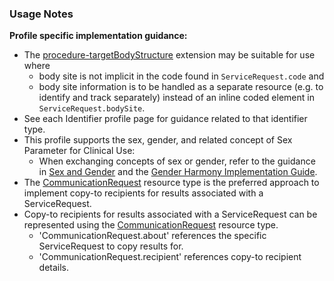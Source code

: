 ### Usage Notes

**Profile specific implementation guidance:**
- The [procedure-targetBodyStructure](http://hl7.org/fhir/R4/extension-procedure-targetbodystructure.html) extension may be suitable for use where
   - body site is not implicit in the code found in `ServiceRequest.code` and  
   - body site information is to be handled as a separate resource (e.g. to identify and track separately) instead of an inline coded element in `ServiceRequest.bodySite`. 
- See each Identifier profile page for guidance related to that identifier type.
- This profile supports the sex, gender, and related concept of Sex Parameter for Clinical Use:
   - When exchanging concepts of sex or gender, refer to the guidance in [Sex and Gender](sexgender.html) and the [Gender Harmony Implementation Guide](http://hl7.org/xprod/ig/uv/gender-harmony/).
- The [CommunicationRequest](https://www.hl7.org/fhir/r4/communicationrequest.html) resource type is the preferred approach to implement copy-to recipients for results associated with a ServiceRequest.
- Copy-to recipients for results associated with a ServiceRequest can be represented using the [CommunicationRequest](https://www.hl7.org/fhir/r4/communicationrequest.html) resource type. 
   - 'CommunicationRequest.about' references the specific ServiceRequest to copy results for.
   - 'CommunicationRequest.recipient' references copy-to recipient details.
